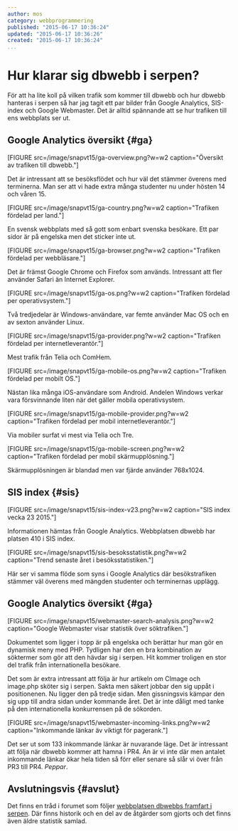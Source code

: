 ```yaml
---
author: mos
category: webbprogrammering
published: "2015-06-17 10:36:24"
updated: "2015-06-17 10:36:26"
created: "2015-06-17 10:36:24"
...
```

Hur klarar sig dbwebb i serpen?
==================================

För att ha lite koll på vilken trafik som kommer till dbwebb och hur dbwebb hanteras i serpen så har jag tagit ett par bilder från Google Analytics, SIS-index och Google Webmaster. Det är alltid spännande att se hur trafiken till ens webbplats ser ut.

<!--more-->



Google Analytics översikt {#ga}
------------------------------------------------

[FIGURE src=/image/snapvt15/ga-overview.png?w=w2 caption="Översikt av trafiken till dbwebb."]

Det är intressant att se besöksflödet och hur väl det stämmer överens med terminerna. Man ser att vi hade extra många studenter nu under hösten 14 och våren 15.

[FIGURE src=/image/snapvt15/ga-country.png?w=w2 caption="Trafiken fördelad per land."]

En svensk webbplats med så gott som enbart svenska besökare. Ett par sidor är på engelska men det sticker inte ut.

[FIGURE src=/image/snapvt15/ga-browser.png?w=w2 caption="Trafiken fördelad per webbläsare."]

Det är främst Google Chrome och Firefox som används. Intressant att fler använder Safari än Internet Explorer.

[FIGURE src=/image/snapvt15/ga-os.png?w=w2 caption="Trafiken fördelad per operativsystem."]

Två tredjedelar är Windows-användare, var femte använder Mac OS och en av sexton använder Linux.

[FIGURE src=/image/snapvt15/ga-provider.png?w=w2 caption="Trafiken fördelad per internetleverantör."]

Mest trafik från Telia och ComHem.

[FIGURE src=/image/snapvt15/ga-mobile-os.png?w=w2 caption="Trafiken fördelad per mobilt OS."]

Nästan lika många iOS-användare som Android. Andelen Windows verkar vara försvinnande liten när det gäller mobila operativsystem.

[FIGURE src=/image/snapvt15/ga-mobile-provider.png?w=w2 caption="Trafiken fördelad per mobil internetleverantör."]

Via mobiler surfat vi mest via Telia och Tre.

[FIGURE src=/image/snapvt15/ga-mobile-screen.png?w=w2 caption="Trafiken fördelad per mobil skärmupplösning."]

Skärmupplösningen är blandad men var fjärde använder 768x1024.



SIS index {#sis}
------------------------------------------------

[FIGURE src=/image/snapvt15/sis-index-v23.png?w=w2 caption="SIS index vecka 23 2015."]

Informationen hämtas från Google Analytics. Webbplatsen dbwebb har platsen 410 i SIS index.

[FIGURE src=/image/snapvt15/sis-besoksstatistik.png?w=w2 caption="Trend senaste året i besöksstatistiken."]

Här ser vi samma flöde som syns i Google Analytics där besökstrafiken stämmer väl överens med mängden studenter och terminernas upplägg.



Google Analytics översikt {#ga}
------------------------------------------------

[FIGURE src=/image/snapvt15/webmaster-search-analysis.png?w=w2 caption="Google Webmaster visar statistik över söktrafiken."]

Dokumentet som ligger i topp är på engelska och berättar hur man gör en dynamisk meny med PHP. Tydligen har den en bra kombination av söktermer som gör att den hävdar sig i serpen. Hit kommer troligen en stor del trafik från internationella besökare.

Det som är extra intressant att följa är hur artikeln om CImage och image.php sköter sig i serpen. Sakta men säkert jobbar den sig uppåt i positionenen. Nu ligger den på tredje sidan. Men gissningsvis kämpar den sig upp till andra sidan under kommande året. Det är inte dåligt med tanke på den internationella konkurrensen på de sökorden. 

[FIGURE src=/image/snapvt15/webmaster-incoming-links.png?w=w2 caption="Inkommande länkar äv viktigt för pagerank."]

Det ser ut som 133 inkommande länkar är nuvarande läge. Det är intressant att följa när dbwebb kommer att hamna i PR4. Än är vi inte där men antalet inkommande länkar ökar hela tiden så förr eller senare så slår vi över från PR3 till PR4. *Peppar*.



Avslutningsvis {#avslut}
------------------------------------------------

Det finns en tråd i forumet som följer [webbplatsen dbwebbs framfart i serpen](t/522). Där finns historik och en del av de åtgärder som gjorts och det finns även äldre statistik samlad.
